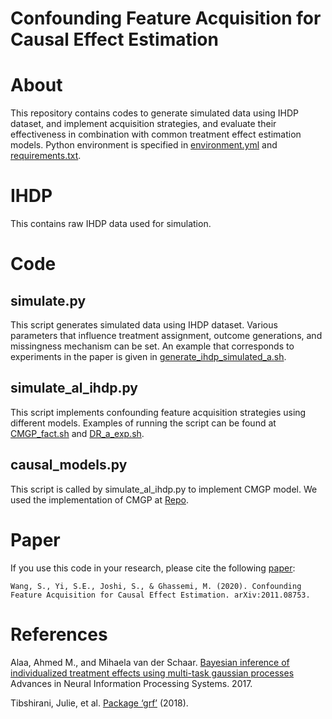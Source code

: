 # Confounding Feature Acquisition for Causal Effect Estimation
# About
This repository contains codes to generate simulated data using IHDP dataset, and implement acquisition strategies, and evaluate their effectiveness in combination with common treatment effect estimation models. Python environment is specified in [environment.yml](environment.yml) and [requirements.txt](requirements.txt). 
# IHDP
This contains raw IHDP data used for simulation.
# Code
## simulate.py
This script generates simulated data using IHDP dataset. Various parameters that influence treatment assignment, outcome generations, and missingness mechanism can be set. An example that corresponds to experiments in the paper is given in [generate_ihdp_simulated_a.sh](code/bash/generate_ihdp_simulated_a.sh).

## simulate_al_ihdp.py
This script implements confounding feature acquisition strategies using different models. Examples of running the script can be found at [CMGP_fact.sh](code/bash/CMGP_fact.sh) and [DR_a_exp.sh](code/bash/DR_a_exp.sh).

## causal_models.py
This script is called by simulate_al_ihdp.py to implement CMGP model. We used the implementation of CMGP at [Repo](https://bitbucket.org/mvdschaar/mlforhealthlabpub/src/c9a65d2c44fa73c9266cbe8ddcc69b16ff424a73/alg/causal_multitask_gaussian_processes_ite/).

# Paper
If you use this code in your research, please cite the following [paper](https://arxiv.org/abs/2011.08753):
```
Wang, S., Yi, S.E., Joshi, S., & Ghassemi, M. (2020). Confounding Feature Acquisition for Causal Effect Estimation. arXiv:2011.08753.
```
# References
Alaa, Ahmed M., and Mihaela van der Schaar. [Bayesian inference of individualized treatment effects using multi-task gaussian processes](http://papers.nips.cc/paper/6934-bayesian-inference-of-individualized-treatment-effects-using-multi-task-gaussian-processes) Advances in Neural Information Processing Systems. 2017.

Tibshirani, Julie, et al. [Package ‘grf’](http://cran.ms.unimelb.edu.au/web/packages/grf/grf.pdf) (2018).
